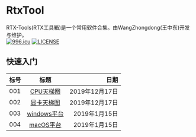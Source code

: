 # RtxTool

  RTX-Tools(RTX工具箱)是一个常用软件合集。由WangZhongdong(王中东)开发与维护。  
[![996.icu](https://img.shields.io/badge/link-996.icu-red.svg)](https://996.icu)
[![LICENSE](https://img.shields.io/badge/license-Anti%20996-blue.svg)](https://github.com/996icu/996.ICU/blob/master/LICENSE)

## 快速入门
标号|标题|日期
---|:--:|---:
001|[CPU天梯图](https://imgsa.baidu.com/forum/pic/item/19c76ad0f703918f617ad5a15e3d269758eec417.jpg)|2019年12月17日
002|[显卡天梯图](https://imgsa.baidu.com/forum/pic/item/2bdd2e9759ee3d6d926d6fa04c166d224e4ade17.jpg)|2019年12月17日
003|[windows平台](https://github.com/Rtx8080Ti/RTX-Tools/blob/master/win/win.md)|2019年1月15日
004|[macOS平台](https://github.com/Rtx8080Ti/RTX-Tools/blob/master/macOS/macOS.md)|2019年1月15日
